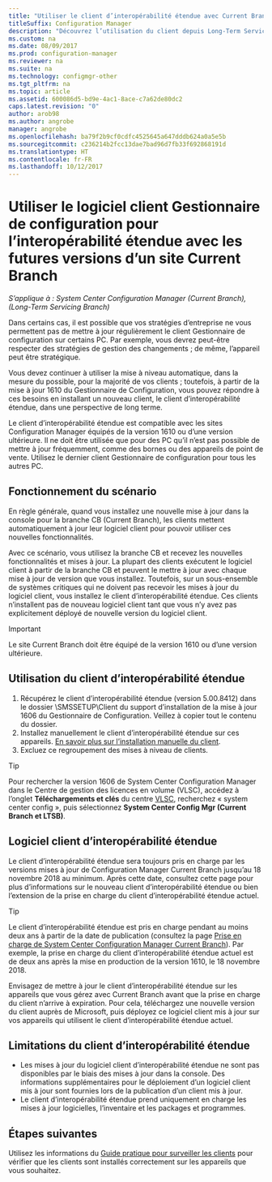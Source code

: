 ```yaml
---
title: "Utiliser le client d’interopérabilité étendue avec Current Branch "
titleSuffix: Configuration Manager
description: "Découvrez l’utilisation du client depuis Long-Term Servicing Branch dans Configuration Manager avec un site Current Branch."
ms.custom: na
ms.date: 08/09/2017
ms.prod: configuration-manager
ms.reviewer: na
ms.suite: na
ms.technology: configmgr-other
ms.tgt_pltfrm: na
ms.topic: article
ms.assetid: 600086d5-bd9e-4ac1-8ace-c7a62de80dc2
caps.latest.revision: "0"
author: arob98
ms.author: angrobe
manager: angrobe
ms.openlocfilehash: ba79f2b9cf0cdfc4525645a647dddb624a0a5e5b
ms.sourcegitcommit: c236214b2fcc13dae7bad96d7fb33f692868191d
ms.translationtype: HT
ms.contentlocale: fr-FR
ms.lasthandoff: 10/12/2017
---
```

# <a name="use-the-configuration-manager-client-software-for-extended-interoperability-with-future-versions-of-a-current-branch-site"></a>Utiliser le logiciel client Gestionnaire de configuration pour l’interopérabilité étendue avec les futures versions d’un site Current Branch

*S’applique à : System Center Configuration Manager (Current Branch), (Long-Term Servicing Branch)*  

Dans certains cas, il est possible que vos stratégies d’entreprise ne vous permettent pas de mettre à jour régulièrement le client Gestionnaire de configuration sur certains PC. Par exemple, vous devrez peut-être respecter des stratégies de gestion des changements ; de même, l’appareil peut être stratégique.

Vous devez continuer à utiliser la mise à niveau automatique, dans la mesure du possible, pour la majorité de vos clients ; toutefois, à partir de la mise à jour 1610 du Gestionnaire de Configuration, vous pouvez répondre à ces besoins en installant un nouveau client, le client d’interopérabilité étendue, dans une perspective de long terme.

Le client d’interopérabilité étendue est compatible avec les sites Configuration Manager équipés de la version 1610 ou d’une version ultérieure. Il ne doit être utilisée que pour des PC qu’il n’est pas possible de mettre à jour fréquemment, comme des bornes ou des appareils de point de vente. Utilisez le dernier client Gestionnaire de configuration pour tous les autres PC.

## <a name="how-this-scenario-works"></a>Fonctionnement du scénario

En règle générale, quand vous installez une nouvelle mise à jour dans la console pour la branche CB (Current Branch), les clients mettent automatiquement à jour leur logiciel client pour pouvoir utiliser ces nouvelles fonctionnalités.

Avec ce scénario, vous utilisez la branche CB et recevez les nouvelles fonctionnalités et mises à jour. La plupart des clients exécutent le logiciel client à partir de la branche CB et peuvent le mettre à jour avec chaque mise à jour de version que vous installez. Toutefois, sur un sous-ensemble de systèmes critiques qui ne doivent pas recevoir les mises à jour du logiciel client, vous installez le client d’interopérabilité étendue. Ces clients n’installent pas de nouveau logiciel client tant que vous n’y avez pas explicitement déployé de nouvelle version du logiciel client.

>[!IMPORTANT]
>Le site Current Branch doit être équipé de la version 1610 ou d’une version ultérieure.

## <a name="how-to-use-the-eic"></a>Utilisation du client d’interopérabilité étendue

1. Récupérez le client d’interopérabilité étendue (version 5.00.8412) dans le dossier \SMSSETUP\Client du support d’installation de la mise à jour 1606 du Gestionnaire de Configuration. Veillez à copier tout le contenu du dossier.
2. Installez manuellement le client d’interopérabilité étendue sur ces appareils. [En savoir plus sur l’installation manuelle du client](/sccm/core/clients/deploy/deploy-clients-to-windows-computers#BKMK_Manual).
3. Excluez ce regroupement des mises à niveau de clients.

>[!TIP]
>Pour rechercher la version 1606 de System Center Configuration Manager dans le Centre de gestion des licences en volume (VLSC), accédez à l’onglet **Téléchargements et clés** du centre [VLSC](https://www.microsoft.com/Licensing/servicecenter/Downloads/DownloadsAndKeys.aspx), recherchez « system center config », puis sélectionnez **System Center Config Mgr (Current Branch et LTSB)**.

## <a name="the-extended-interoperability-client-software"></a>Logiciel client d’interopérabilité étendue

Le client d’interopérabilité étendue sera toujours pris en charge par les versions mises à jour de Configuration Manager Current Branch jusqu’au 18 novembre 2018 au minimum. Après cette date, consultez cette page pour plus d’informations sur le nouveau client d’interopérabilité étendue ou bien l’extension de la prise en charge du client d’interopérabilité étendue actuel.

>[!TIP]
>Le client d’interopérabilité étendue est pris en charge pendant au moins deux ans à partir de la date de publication (consultez la page [Prise en charge de System Center Configuration Manager Current Branch](/sccm/core/servers/manage/current-branch-versions-supported)). Par exemple, la prise en charge du client d’interopérabilité étendue actuel est de deux ans après la mise en production de la version 1610, le 18 novembre 2018.

Envisagez de mettre à jour le client d’interopérabilité étendue sur les appareils que vous gérez avec Current Branch avant que la prise en charge du client n’arrive à expiration. Pour cela, téléchargez une nouvelle version du client auprès de Microsoft, puis déployez ce logiciel client mis à jour sur vos appareils qui utilisent le client d’interopérabilité étendue actuel.

## <a name="limitations-of-the-extended-interoperability-client"></a>Limitations du client d’interopérabilité étendue

- Les mises à jour du logiciel client d’interopérabilité étendue ne sont pas disponibles par le biais des mises à jour dans la console. Des informations supplémentaires pour le déploiement d’un logiciel client mis à jour sont fournies lors de la publication d’un client mis à jour.
- Le client d’interopérabilité étendue prend uniquement en charge les mises à jour logicielles, l’inventaire et les packages et programmes.

## <a name="next-steps"></a>Étapes suivantes

Utilisez les informations du [Guide pratique pour surveiller les clients](/sccm/core/clients/manage/monitor-clients) pour vérifier que les clients sont installés correctement sur les appareils que vous souhaitez.
